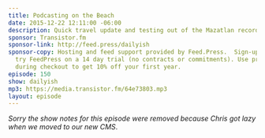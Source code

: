 ```yaml
---
title: Podcasting on the Beach
date: 2015-12-22 12:11:00 -06:00
description: Quick travel update and testing out of the Mazatlan recording &ldquo;studio&rdquo;.
sponsor: Transistor.fm
sponsor-link: http://feed.press/dailyish
sponsor-copy: Hosting and feed support provided by Feed.Press.  Sign-up today and
  try FeedPress on a 14 day trial (no contracts or commitments). Use promo code "dailyish"
  during checkout to get 10% off your first year.
episode: 150
show: dailyish
mp3: https://media.transistor.fm/64e73803.mp3
layout: episode
---
```


<em>Sorry the show notes for this episode were removed because Chris got lazy when we moved to our new CMS</em>.

